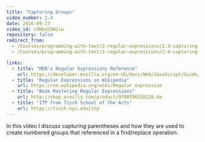 ```yaml
---
title: "Capturing Groups"
video_number: 2.4
date: 2016-09-17
video_id: c9HbsUSWilw
repository: false
redirect_from:
  - /Courses/programming-with-text/2-regular-expressions/2.4-capturing-groups
  - /Courses/programming-with-text/2-regular-expressions/2.4-capturing-groups.html

links:
  - title: "MDN's Regular Expressions Reference"
    url: https://developer.mozilla.org/en-US/docs/Web/JavaScript/Guide/Regular_Expressions
  - title: "Regular Expressions on Wikipedia"
    url: https://en.wikipedia.org/wiki/Regular_expression
  - title: "Book Mastering Regular Expressions"
    url: http://shop.oreilly.com/product/9780596528126.do
  - title: "ITP from Tisch School of the Arts"
    url: https://tisch.nyu.edu/itp
---
```


In this video I discuss capturing parentheses and how they are used to create numbered groups that referenced in a find/replace operation.

